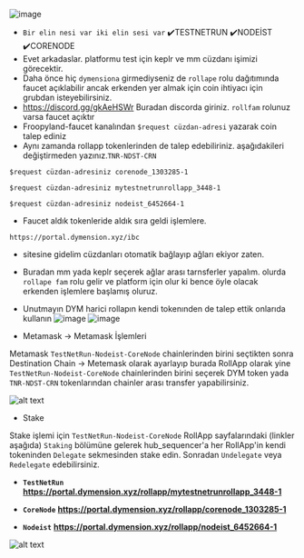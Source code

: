 
![image](https://github.com/Core-Node-Team/Testnet-TR/assets/91562185/a96fb7a5-dfc4-4ea8-b0cf-66f38054f466)





- `Bir elin nesi var iki elin sesi var` ✔️TESTNETRUN ✔️NODEİST ✔️CORENODE 
- Evet arkadaslar. platformu test için keplr ve mm cüzdanı işimizi görecektir.
- Daha önce hiç `dymensiona` girmediyseniz de `rollape` rolu dağıtımında faucet açıklabilir ancak erkenden yer almak için coin ihtiyacı için grubdan isteyebilirsiniz.
- https://discord.gg/gkAeHSWr  Buradan discorda giriniz. `rollfam` rolunuz varsa faucet açıktır
- Froopyland-faucet kanalından `$request cüzdan-adresi` yazarak coin talep ediniz
- Aynı zamanda rollapp tokenlerinden de talep edebiliriniz. aşağıdakileri değiştirmeden yazınız.`TNR-NDST-CRN`
```
$request cüzdan-adresiniz corenode_1303285-1
```
```
$request cüzdan-adresiniz mytestnetrunrollapp_3448-1
```
```
$request cüzdan-adresiniz nodeist_6452664-1
```
- Faucet aldık tokenleride aldık sıra geldi işlemlere.
 ```
https://portal.dymension.xyz/ibc
```
- sitesine gidelim cüzdanları otomatik bağlayıp ağları ekiyor zaten.
- Buradan mm yada keplr seçerek ağlar arası tarnsferler yapalım. olurda `rollape fam` rolu gelir ve platform için olur ki bence öyle olacak erkenden işlemlere başlamış oluruz.
- Unutmayın DYM harici rollapın kendi tokenınden de talep ettik onlarıda kullanın
![image](https://github.com/Core-Node-Team/Testnet-TR/assets/91562185/589bee21-6dea-4b3c-a275-b40d141a45bd) 
![image](https://github.com/Core-Node-Team/Testnet-TR/assets/91562185/a3c2e44e-fd3c-4a4a-990b-5eb2ba84f41c)

- Metamask -> Metamask İşlemleri

Metamask `TestNetRun-Nodeist-CoreNode` chainlerinden birini seçtikten sonra Destination Chain -> Metemask olarak ayarlayıp burada RollApp olarak yine `TestNetRun-Nodeist-CoreNode` chainlerinden 
birini seçerek DYM token yada `TNR-NDST-CRN` tokenlarından chainler arası transfer yapabilirsiniz.

![alt text](https://i.hizliresim.com/po2rek0.png)

- Stake

Stake işlemi için `TestNetRun-Nodeist-CoreNode` RollApp sayfalarındaki (linkler aşağıda) `Staking` bölümüne gelerek hub_sequencer'a her RollApp'in kendi tokeninden `Delegate` sekmesinden stake edin. Sonradan `Undelegate` veya `Redelegate` edebilirsiniz.

- **`TestNetRun`** **https://portal.dymension.xyz/rollapp/mytestnetrunrollapp_3448-1**

- **`CoreNode`** **https://portal.dymension.xyz/rollapp/corenode_1303285-1**

- **`Nodeist`** **https://portal.dymension.xyz/rollapp/nodeist_6452664-1**


![alt text](https://i.hizliresim.com/m4bv8ro.png)










